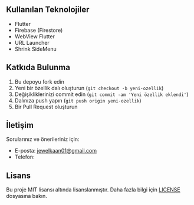 ## Kullanılan Teknolojiler

- Flutter
- Firebase (Firestore)
- WebView Flutter
- URL Launcher
- Shrink SideMenu

## Katkıda Bulunma

1. Bu depoyu fork edin
2. Yeni bir özellik dalı oluşturun (`git checkout -b yeni-ozellik`)
3. Değişikliklerinizi commit edin (`git commit -am 'Yeni özellik eklendi'`)
4. Dalınıza push yapın (`git push origin yeni-ozellik`)
5. Bir Pull Request oluşturun

## İletişim

Sorularınız ve önerileriniz için:
- E-posta: jewelkaan01@gmail.com
- Telefon: 

## Lisans

Bu proje MIT lisansı altında lisanslanmıştır. Daha fazla bilgi için [LICENSE](LICENSE) dosyasına bakın.
